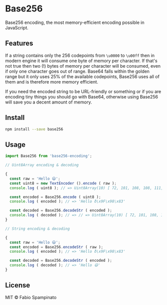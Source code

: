 # Base256

Base256 encoding, the most memory-efficient encoding possible in JavaScript.

## Features

If a string contains only the 256 codepoints from `\u0000` to `\u00ff` then in modern engine it will consume one byte of memory per character. If that's not true then two (!) bytes of memory per character will be consumed, even if only one character goes out of range. Base64 falls within the golden range but it only uses 25% of the available codepoints, Base256 uses all of them and is therefore more memory efficient.

If you need the encoded string to be URL-friendly or something or if you are encoding tiny things you should go with Base64, otherwise using Base256 will save you a decent amount of memory.

## Install

```sh
npm install --save base256
```

## Usage

```ts
import Base256 from 'base256-encoding';

// Uint8Array encoding & decoding

{
  const raw = 'Hello 😃';
  const uint8 = new TextEncoder ().encode ( raw );
  console.log ( uint8 ); // => Uint8Array(10) [ 72, 101, 108, 108, 111,  32, 240, 159, 152, 131 ]

  const encoded = Base256.encode ( uint8 );
  console.log ( encoded ); // => 'Hello ð\x9F\x98\x83'

  const decoded = Base256.decodeStr ( encoded );
  console.log ( decoded ); // => // => Uint8Array(10) [ 72, 101, 108, 108, 111,  32, 240, 159, 152, 131 ]
}

// String encoding & decoding

{
  const raw = 'Hello 😃';
  const encoded = Base256.encodeStr ( raw );
  console.log ( encoded ); // => 'Hello ð\x9F\x98\x83'

  const decoded = Base256.decodeStr ( encoded );
  console.log ( decoded ); // => 'Hello 😃'
}
```

## License

MIT © Fabio Spampinato

